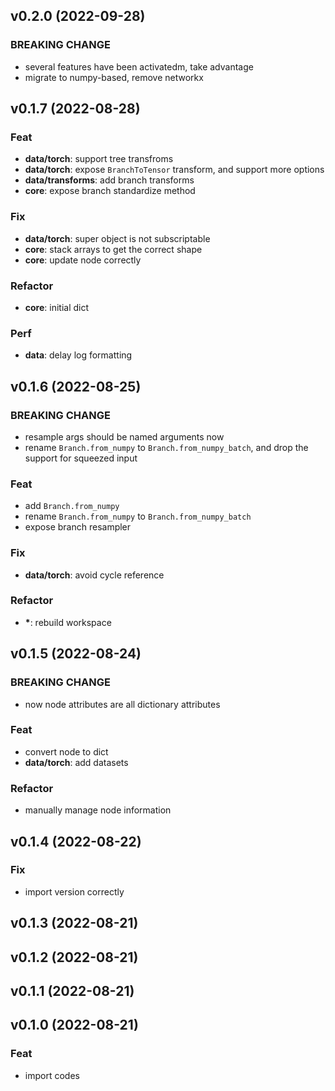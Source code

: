## v0.2.0 (2022-09-28)

### BREAKING CHANGE

- several features have been activatedm, take advantage
- migrate to numpy-based, remove networkx

## v0.1.7 (2022-08-28)

### Feat

- **data/torch**: support tree transfroms
- **data/torch**: expose `BranchToTensor` transform, and support more options
- **data/transforms**: add branch transforms
- **core**: expose branch standardize method

### Fix

- **data/torch**: super object is not subscriptable
- **core**: stack arrays to get the correct shape
- **core**: update node correctly

### Refactor

- **core**: initial dict

### Perf

- **data**: delay log formatting

## v0.1.6 (2022-08-25)

### BREAKING CHANGE

- resample args should be named arguments now
- rename `Branch.from_numpy` to `Branch.from_numpy_batch`, and drop the support
  for squeezed input

### Feat

- add `Branch.from_numpy`
- rename `Branch.from_numpy` to `Branch.from_numpy_batch`
- expose branch resampler

### Fix

- **data/torch**: avoid cycle reference

### Refactor

- **\***: rebuild workspace

## v0.1.5 (2022-08-24)

### BREAKING CHANGE

- now node attributes are all dictionary attributes

### Feat

- convert node to dict
- **data/torch**: add datasets

### Refactor

- manually manage node information

## v0.1.4 (2022-08-22)

### Fix

- import version correctly

## v0.1.3 (2022-08-21)

## v0.1.2 (2022-08-21)

## v0.1.1 (2022-08-21)

## v0.1.0 (2022-08-21)

### Feat

- import codes
